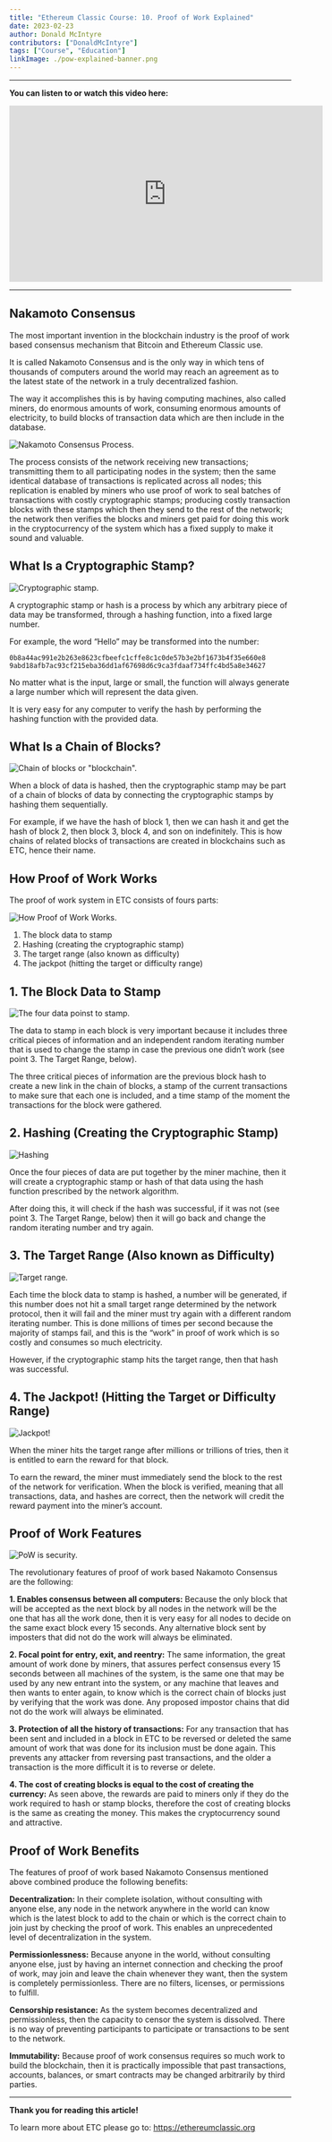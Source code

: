 ```yaml
---
title: "Ethereum Classic Course: 10. Proof of Work Explained"
date: 2023-02-23
author: Donald McIntyre
contributors: ["DonaldMcIntyre"]
tags: ["Course", "Education"]
linkImage: ./pow-explained-banner.png
---
```


---
**You can listen to or watch this video here:**

<iframe width="560" height="315" src="https://www.youtube.com/embed/zi0w6NGpIqI" title="YouTube video player" frameborder="0" allow="accelerometer; autoplay; clipboard-write; encrypted-media; gyroscope; picture-in-picture; web-share" allowfullscreen></iframe>

---

## Nakamoto Consensus

The most important invention in the blockchain industry is the proof of work based consensus mechanism that Bitcoin and Ethereum Classic use. 

It is called Nakamoto Consensus and is the only way in which tens of thousands of computers around the world may reach an agreement as to the latest state of the network in a truly decentralized fashion.

The way it accomplishes this is by having computing machines, also called miners, do enormous amounts of work, consuming enormous amounts of electricity, to build blocks of transaction data which are then include in the database.

![Nakamoto Consensus Process.](./2.png)

The process consists of the network receiving new transactions; transmitting them to all participating nodes in the system; then the same identical database of transactions is replicated across all nodes; this replication is enabled by miners who use proof of work to seal batches of transactions with costly cryptographic stamps; producing costly transaction blocks with these stamps which then they send to the rest of the network; the network then verifies the blocks and miners get paid for doing this work in the cryptocurrency of the system which has a fixed supply to make it sound and valuable.

## What Is a Cryptographic Stamp?

![Cryptographic stamp.](./3.png)

A cryptographic stamp or hash is a process by which any arbitrary piece of data may be transformed, through a hashing function, into a fixed large number.

For example, the word “Hello” may be transformed into the number:

`0b8a44ac991e2b263e8623cfbeefc1cffe8c1c0de57b3e2bf1673b4f35e660e8
9abd18afb7ac93cf215eba36dd1af67698d6c9ca3fdaaf734ffc4bd5a8e34627`

No matter what is the input, large or small, the function will always generate a large number which will represent the data given.

It is very easy for any computer to verify the hash by performing the hashing function with the provided data. 

## What Is a Chain of Blocks?

![Chain of blocks or "blockchain".](./4.png)

When a block of data is hashed, then the cryptographic stamp may be part of a chain of blocks of data by connecting the cryptographic stamps by hashing them sequentially.

For example, if we have the hash of block 1, then we can hash it and get the hash of block 2, then block 3, block 4, and son on indefinitely. This is how chains of related blocks of transactions are created in blockchains such as ETC, hence their name.

## How Proof of Work Works

The proof of work system in ETC consists of fours parts:

![How Proof of Work Works.](./5.png)

1. The block data to stamp
2. Hashing (creating the cryptographic stamp)
3. The target range (also known as difficulty)
4. The jackpot (hitting the target or difficulty range)

## 1. The Block Data to Stamp

![The four data poinst to stamp.](./6.png)

The data to stamp in each block is very important because it includes three critical pieces of information and an independent random iterating number that is used to change the stamp in case the previous one didn’t work (see point 3. The Target Range, below).

The three critical pieces of information are the previous block hash to create a new link in the chain of blocks, a stamp of the current transactions to make sure that each one is included, and a time stamp of the moment the transactions for the block were gathered.

## 2. Hashing (Creating the Cryptographic Stamp)

![Hashing](./7.png)

Once the four pieces of data are put together by the miner machine, then it will create a cryptographic stamp or hash of that data using the hash function prescribed by the network algorithm. 

After doing this, it will check if the hash was successful, if it was not (see point 3. The Target Range, below) then it will go back and change the random iterating number and try again.

## 3. The Target Range (Also known as Difficulty)

![Target range.](./8.png)

Each time the block data to stamp is hashed, a number will be generated, if this number does not hit a small target range determined by the network protocol, then it will fail and the miner must try again with a different random iterating number. This is done millions of times per second because the majority of stamps fail, and this is the “work” in proof of work which is so costly and consumes so much electricity.

However, if the cryptographic stamp hits the target range, then that hash was successful. 

## 4. The Jackpot! (Hitting the Target or Difficulty Range)

![Jackpot!](./9.png)

When the miner hits the target range after millions or trillions of tries, then it is entitled to earn the reward for that block.

To earn the reward, the miner must immediately send the block to the rest of the network for verification. When the block is verified, meaning that all transactions, data, and hashes are correct, then the network will credit the reward payment into the miner’s account.

## Proof of Work Features

![PoW is security.](./1.png)

The revolutionary features of proof of work based Nakamoto Consensus are the following:

**1. Enables consensus between all computers:** Because the only block that will be accepted as the next block by all nodes in the network will be the one that has all the work done, then it is very easy for all nodes to decide on the same exact block every 15 seconds. Any alternative block sent by imposters that did not do the work will always be eliminated.

**2. Focal point for entry, exit, and reentry:** The same information, the great amount of work done by miners, that assures perfect consensus every 15 seconds between all machines of the system, is the same one that may be used by any new entrant into the system, or any machine that leaves and then wants to enter again, to know which is the correct chain of blocks just by verifying that the work was done. Any proposed impostor chains that did not do the work will always be eliminated.

**3. Protection of all the history of transactions:** For any transaction that has been sent and included in a block in ETC to be reversed or deleted the same amount of work that was done for its inclusion must be done again. This prevents any attacker from reversing past transactions, and the older a transaction is the more difficult it is to reverse or delete.

**4. The cost of creating blocks is equal to the cost of creating the currency:** As seen above, the rewards are paid to miners only if they do the work required to hash or stamp blocks, therefore the cost of creating blocks is the same as creating the money. This makes the cryptocurrency sound and attractive.

## Proof of Work Benefits

The features of proof of work based Nakamoto Consensus mentioned above combined produce the following benefits:

**Decentralization:** In their complete isolation, without consulting with anyone else, any node in the network anywhere in the world can know which is the latest block to add to the chain or which is the correct chain to join just by checking the proof of work. This enables an unprecedented level of decentralization in the system. 

**Permissionlessness:** Because anyone in the world, without consulting anyone else, just by having an internet connection and checking the proof of work, may join and leave the chain whenever they want, then the system is completely permissionless. There are no filters, licenses, or permissions to fulfill.

**Censorship resistance:** As the system becomes decentralized and permissionless, then the capacity to censor the system is dissolved. There is no way of preventing participants to participate or transactions to be sent to the network.

**Immutability:** Because proof of work consensus requires so much work to build the blockchain, then it is practically impossible that past transactions, accounts, balances, or smart contracts may be changed arbitrarily by third parties.

---

**Thank you for reading this article!**

To learn more about ETC please go to: https://ethereumclassic.org

